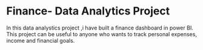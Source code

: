 # Finance- Data Analytics Project
In this data analystics project ,i have built a finance dashboard in power BI. This project can be useful to anyone who wants to track personal expenses, income and financial goals.

